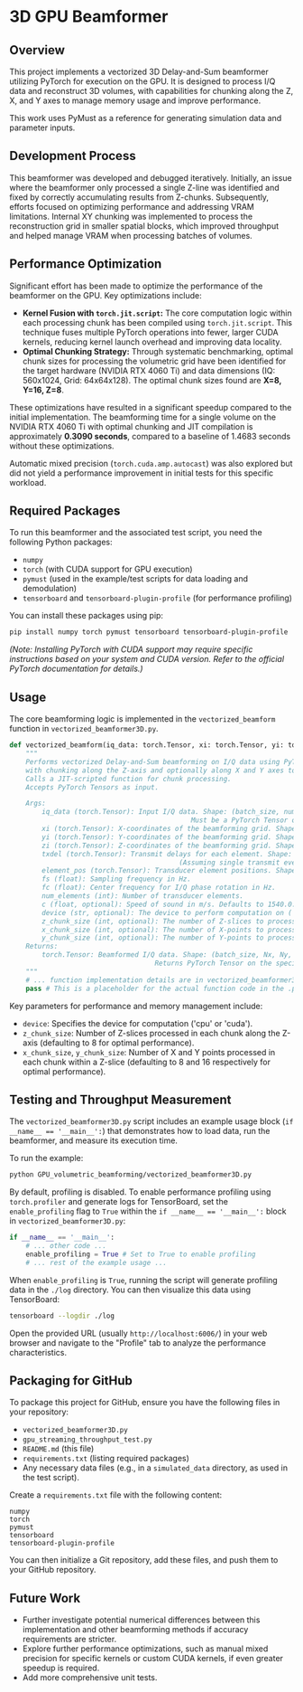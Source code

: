 # 3D GPU Beamformer

## Overview

This project implements a vectorized 3D Delay-and-Sum beamformer utilizing PyTorch for execution on the GPU. It is designed to process I/Q data and reconstruct 3D volumes, with capabilities for chunking along the Z, X, and Y axes to manage memory usage and improve performance.

This work uses PyMust as a reference for generating simulation data and parameter inputs. 

## Development Process

This beamformer was developed and debugged iteratively. Initially, an issue where the beamformer only processed a single Z-line was identified and fixed by correctly accumulating results from Z-chunks. Subsequently, efforts focused on optimizing performance and addressing VRAM limitations. Internal XY chunking was implemented to process the reconstruction grid in smaller spatial blocks, which improved throughput and helped manage VRAM when processing batches of volumes.

## Performance Optimization

Significant effort has been made to optimize the performance of the beamformer on the GPU. Key optimizations include:

*   **Kernel Fusion with `torch.jit.script`:** The core computation logic within each processing chunk has been compiled using `torch.jit.script`. This technique fuses multiple PyTorch operations into fewer, larger CUDA kernels, reducing kernel launch overhead and improving data locality.
*   **Optimal Chunking Strategy:** Through systematic benchmarking, optimal chunk sizes for processing the volumetric grid have been identified for the target hardware (NVIDIA RTX 4060 Ti) and data dimensions (IQ: 560x1024, Grid: 64x64x128). The optimal chunk sizes found are **X=8, Y=16, Z=8**.

These optimizations have resulted in a significant speedup compared to the initial implementation. The beamforming time for a single volume on the NVIDIA RTX 4060 Ti with optimal chunking and JIT compilation is approximately **0.3090 seconds**, compared to a baseline of 1.4683 seconds without these optimizations.

Automatic mixed precision (`torch.cuda.amp.autocast`) was also explored but did not yield a performance improvement in initial tests for this specific workload.

## Required Packages

To run this beamformer and the associated test script, you need the following Python packages:

*   `numpy`
*   `torch` (with CUDA support for GPU execution)
*   `pymust` (used in the example/test scripts for data loading and demodulation)
*   `tensorboard` and `tensorboard-plugin-profile` (for performance profiling)

You can install these packages using pip:

```bash
pip install numpy torch pymust tensorboard tensorboard-plugin-profile
```

*(Note: Installing PyTorch with CUDA support may require specific instructions based on your system and CUDA version. Refer to the official PyTorch documentation for details.)*

## Usage

The core beamforming logic is implemented in the `vectorized_beamform` function in `vectorized_beamformer3D.py`.

```python
def vectorized_beamform(iq_data: torch.Tensor, xi: torch.Tensor, yi: torch.Tensor, zi: torch.Tensor, txdel: torch.Tensor, element_pos: torch.Tensor, fs: float, fc: float, num_elements: int, c: float = 1540.0, device: str = 'cuda', z_chunk_size: int = 8, x_chunk_size: int = 8, y_chunk_size: int = 16):
    """
    Performs vectorized Delay-and-Sum beamforming on I/Q data using PyTorch,
    with chunking along the Z-axis and optionally along X and Y axes to manage memory.
    Calls a JIT-scripted function for chunk processing.
    Accepts PyTorch Tensors as input.

    Args:
        iq_data (torch.Tensor): Input I/Q data. Shape: (batch_size, num_samples, num_elements) or (num_samples, num_elements)
                                             Must be a PyTorch Tensor on the specified device.
        xi (torch.Tensor): X-coordinates of the beamforming grid. Shape: (Nx, Ny, Nz)
        yi (torch.Tensor): Y-coordinates of the beamforming grid. Shape: (Nx, Ny, Nz)
        zi (torch.Tensor): Z-coordinates of the beamforming grid. Shape: (Nx, Ny, Nz)
        txdel (torch.Tensor): Transmit delays for each element. Shape: (1, num_elements) or (num_tx_events, num_elements)
                                          (Assuming single transmit event for now based on simulate_data.py)
        element_pos (torch.Tensor): Transducer element positions. Shape: (2, num_elements) -> [x_coords, y_coords]. Must be a PyTorch Tensor on the specified device.
        fs (float): Sampling frequency in Hz.
        fc (float): Center frequency for I/Q phase rotation in Hz.
        num_elements (int): Number of transducer elements.
        c (float, optional): Speed of sound in m/s. Defaults to 1540.0.
        device (str, optional): The device to perform computation on ('cpu' or 'cuda'). Defaults to 'cuda'.
        z_chunk_size (int, optional): The number of Z-slices to process in each chunk. Defaults to 8.
        x_chunk_size (int, optional): The number of X-points to process in each chunk. Defaults to 8.
        y_chunk_size (int, optional): The number of Y-points to process in each chunk. Defaults to 16.
    Returns:
        torch.Tensor: Beamformed I/Q data. Shape: (batch_size, Nx, Ny, Nz) or (Nx, Ny, Nz)
                                    Returns PyTorch Tensor on the specified device.
    """
    # ... function implementation details are in vectorized_beamformer3D.py
    pass # This is a placeholder for the actual function code in the .py file

```

Key parameters for performance and memory management include:

*   `device`: Specifies the device for computation ('cpu' or 'cuda').
*   `z_chunk_size`: Number of Z-slices processed in each chunk along the Z-axis (defaulting to 8 for optimal performance).
*   `x_chunk_size`, `y_chunk_size`: Number of X and Y points processed in each chunk within a Z-slice (defaulting to 8 and 16 respectively for optimal performance).

## Testing and Throughput Measurement

The `vectorized_beamformer3D.py` script includes an example usage block (`if __name__ == '__main__':`) that demonstrates how to load data, run the beamformer, and measure its execution time.

To run the example:

```bash
python GPU_volumetric_beamforming/vectorized_beamformer3D.py
```

By default, profiling is disabled. To enable performance profiling using `torch.profiler` and generate logs for TensorBoard, set the `enable_profiling` flag to `True` within the `if __name__ == '__main__':` block in `vectorized_beamformer3D.py`:

```python
if __name__ == '__main__':
    # ... other code ...
    enable_profiling = True # Set to True to enable profiling
    # ... rest of the example usage ...
```

When `enable_profiling` is `True`, running the script will generate profiling data in the `./log` directory. You can then visualize this data using TensorBoard:

```bash
tensorboard --logdir ./log
```

Open the provided URL (usually `http://localhost:6006/`) in your web browser and navigate to the "Profile" tab to analyze the performance characteristics.

## Packaging for GitHub

To package this project for GitHub, ensure you have the following files in your repository:

*   `vectorized_beamformer3D.py`
*   `gpu_streaming_throughput_test.py`
*   `README.md` (this file)
*   `requirements.txt` (listing required packages)
*   Any necessary data files (e.g., in a `simulated_data` directory, as used in the test script).

Create a `requirements.txt` file with the following content:

```
numpy
torch
pymust
tensorboard
tensorboard-plugin-profile
```

You can then initialize a Git repository, add these files, and push them to your GitHub repository.

## Future Work

*   Further investigate potential numerical differences between this implementation and other beamforming methods if accuracy requirements are stricter.
*   Explore further performance optimizations, such as manual mixed precision for specific kernels or custom CUDA kernels, if even greater speedup is required.
*   Add more comprehensive unit tests.

